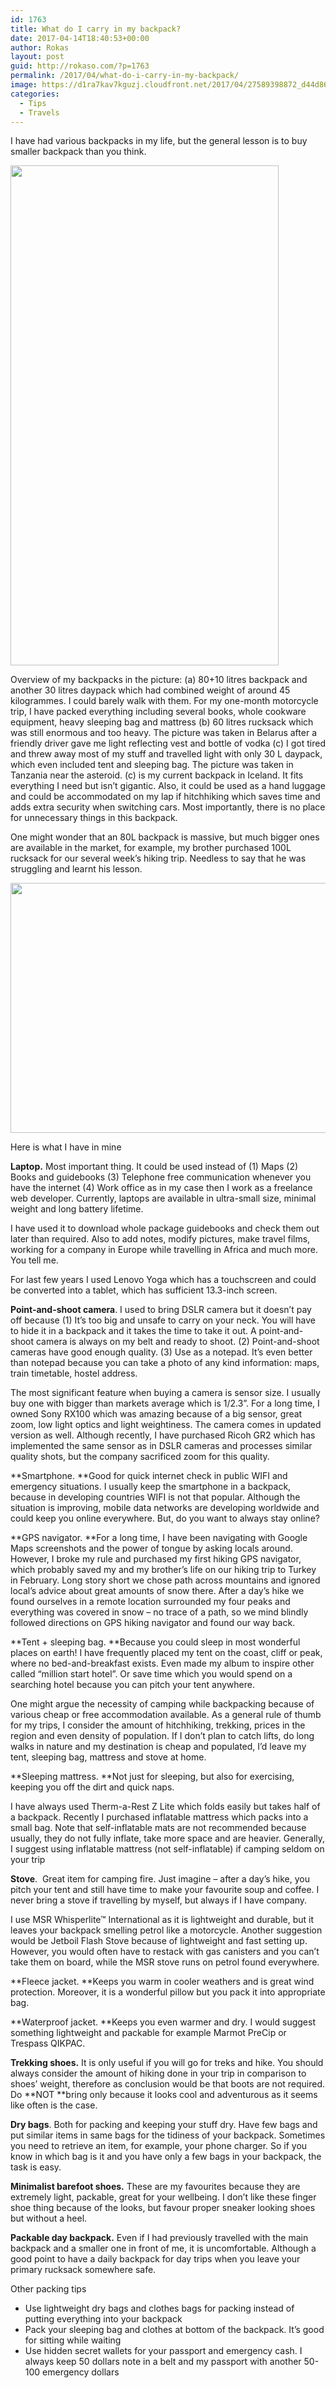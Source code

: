 ```yaml
---
id: 1763
title: What do I carry in my backpack?
date: 2017-04-14T18:40:53+00:00
author: Rokas
layout: post
guid: http://rokaso.com/?p=1763
permalink: /2017/04/what-do-i-carry-in-my-backpack/
image: https://d1ra7kav7kguzj.cloudfront.net/2017/04/27589398872_d44d8630cf_k-1-1.jpg
categories:
  - Tips
  - Travels
---
```

I have had various backpacks in my life, but the general lesson is to buy smaller backpack than you think.

[<img class="alignnone wp-image-1764 size-large" src="https://d1ra7kav7kguzj.cloudfront.net/2017/04/backpack-429x800.jpg" alt="" width="429" height="800" srcset="https://d1ra7kav7kguzj.cloudfront.net/2017/04/backpack-429x800.jpg 429w, https://d1ra7kav7kguzj.cloudfront.net/2017/04/backpack-375x700.jpg 375w, https://d1ra7kav7kguzj.cloudfront.net/2017/04/backpack-768x1434.jpg 768w, https://d1ra7kav7kguzj.cloudfront.net/2017/04/backpack-536x1000.jpg 536w, https://d1ra7kav7kguzj.cloudfront.net/2017/04/backpack-370x691.jpg 370w, https://d1ra7kav7kguzj.cloudfront.net/2017/04/backpack-1040x1942.jpg 1040w, https://d1ra7kav7kguzj.cloudfront.net/2017/04/backpack-214x400.jpg 214w" sizes="(max-width: 429px) 100vw, 429px" />](https://d1ra7kav7kguzj.cloudfront.net/2017/04/backpack.jpg)

Overview of my backpacks in the picture: (a) 80+10 litres backpack and another 30 litres daypack which had combined weight of around 45 kilogrammes. I could barely walk with them. For my one-month motorcycle trip, I have packed everything including several books, whole cookware equipment, heavy sleeping bag and mattress (b) 60 litres rucksack which was still enormous and too heavy. The picture was taken in Belarus after a friendly driver gave me light reflecting vest and bottle of vodka (c) I got tired and threw away most of my stuff and travelled light with only 30 L daypack, which even included tent and sleeping bag. The picture was taken in Tanzania near the asteroid. (c) is my current backpack in Iceland. It fits everything I need but isn&#8217;t gigantic. Also, it could be used as a hand luggage and could be accommodated on my lap if hitchhiking which saves time and adds extra security when switching cars. Most importantly, there is no place for unnecessary things in this backpack.

One might wonder that an 80L backpack is massive, but much bigger ones are available in the market, for example, my brother purchased 100L rucksack for our several week&#8217;s hiking trip. Needless to say that he was struggling and learnt his lesson.

[<img class="alignnone size-medium wp-image-1765" src="https://d1ra7kav7kguzj.cloudfront.net/2017/04/16385505132_a1719905e1_o-Copy-600x400.jpg" alt="" width="600" height="400" srcset="https://d1ra7kav7kguzj.cloudfront.net/2017/04/16385505132_a1719905e1_o-Copy-600x400.jpg 600w, https://d1ra7kav7kguzj.cloudfront.net/2017/04/16385505132_a1719905e1_o-Copy-800x533.jpg 800w, https://d1ra7kav7kguzj.cloudfront.net/2017/04/16385505132_a1719905e1_o-Copy-768x512.jpg 768w, https://d1ra7kav7kguzj.cloudfront.net/2017/04/16385505132_a1719905e1_o-Copy-1200x800.jpg 1200w, https://d1ra7kav7kguzj.cloudfront.net/2017/04/16385505132_a1719905e1_o-Copy-370x247.jpg 370w, https://d1ra7kav7kguzj.cloudfront.net/2017/04/16385505132_a1719905e1_o-Copy-1040x693.jpg 1040w" sizes="(max-width: 600px) 100vw, 600px" />](https://d1ra7kav7kguzj.cloudfront.net/2017/04/16385505132_a1719905e1_o-Copy.jpg)

Here is what I have in mine

**Laptop.** Most important thing. It could be used instead of (1) Maps (2) Books and guidebooks (3) Telephone free communication whenever you have the internet (4) Work office as in my case then I work as a freelance web developer. Currently, laptops are available in ultra-small size, minimal weight and long battery lifetime.

I have used it to download whole package guidebooks and check them out later than required. Also to add notes, modify pictures, make travel films, working for a company in Europe while travelling in Africa and much more. You tell me.

For last few years I used Lenovo Yoga which has a touchscreen and could be converted into a tablet, which has sufficient 13.3-inch screen.

**Point-and-shoot camera**. I used to bring DSLR camera but it doesn&#8217;t pay off because (1) It&#8217;s too big and unsafe to carry on your neck. You will have to hide it in a backpack and it takes the time to take it out. A point-and-shoot camera is always on my belt and ready to shoot. (2) Point-and-shoot cameras have good enough quality. (3) Use as a notepad. It&#8217;s even better than notepad because you can take a photo of any kind information: maps, train timetable, hostel address.

The most significant feature when buying a camera is sensor size. I usually buy one with bigger than markets average which is 1/2.3”. For a long time, I owned Sony RX100 which was amazing because of a big sensor, great zoom, low light optics and light weightiness. The camera comes in updated version as well. Although recently, I have purchased Ricoh GR2 which has implemented the same sensor as in DSLR cameras and processes similar quality shots, but the company sacrificed zoom for this quality.

**Smartphone. **Good for quick internet check in public WIFI and emergency situations. I usually keep the smartphone in a backpack, because in developing countries WIFI is not that popular. Although the situation is improving, mobile data networks are developing worldwide and could keep you online everywhere. But, do you want to always stay online?

**GPS navigator. **For a long time, I have been navigating with Google Maps screenshots and the power of tongue by asking locals around. However, I broke my rule and purchased my first hiking GPS navigator, which probably saved my and my brother&#8217;s life on our hiking trip to Turkey in February. Long story short we chose path across mountains and ignored local’s advice about great amounts of snow there. After a day’s hike we found ourselves in a remote location surrounded my four peaks and everything was covered in snow – no trace of a path, so we mind blindly followed directions on GPS hiking navigator and found our way back.

**Tent + sleeping bag. **Because you could sleep in most wonderful places on earth! I have frequently placed my tent on the coast, cliff or peak, where no bed-and-breakfast exists. Even made my album to inspire other called “million start hotel”. Or save time which you would spend on a searching hotel because you can pitch your tent anywhere.

One might argue the necessity of camping while backpacking because of various cheap or free accommodation available. As a general rule of thumb for my trips, I consider the amount of hitchhiking, trekking, prices in the region and even density of population. If I don’t plan to catch lifts, do long walks in nature and my destination is cheap and populated, I’d leave my tent, sleeping bag, mattress and stove at home.

**Sleeping mattress. **Not just for sleeping, but also for exercising, keeping you off the dirt and quick naps.

I have always used Therm-a-Rest Z Lite which folds easily but takes half of a backpack. Recently I purchased inflatable mattress which packs into a small bag. Note that self-inflatable mats are not recommended because usually, they do not fully inflate, take more space and are heavier. Generally, I suggest using inflatable mattress (not self-inflatable) if camping seldom on your trip

**Stove**.  Great item for camping fire. Just imagine – after a day’s hike, you pitch your tent and still have time to make your favourite soup and coffee. I never bring a stove if travelling by myself, but always if I have company.

I use MSR Whisperlite™ International as it is lightweight and durable, but it leaves your backpack smelling petrol like a motorcycle. Another suggestion would be Jetboil Flash Stove because of lightweight and fast setting up. However, you would often have to restack with gas canisters and you can’t take them on board, while the MSR stove runs on petrol found everywhere.

**Fleece jacket. **Keeps you warm in cooler weathers and is great wind protection. Moreover, it is a wonderful pillow but you pack it into appropriate bag.

**Waterproof jacket. **Keeps you even warmer and dry. I would suggest something lightweight and packable for example Marmot PreCip or Trespass QIKPAC.

**Trekking shoes.** It is only useful if you will go for treks and hike. You should always consider the amount of hiking done in your trip in comparison to shoes’ weight, therefore as conclusion would be that boots are not required. Do **NOT **bring only because it looks cool and adventurous as it seems like often is the case.

**Dry bags**. Both for packing and keeping your stuff dry. Have few bags and put similar items in same bags for the tidiness of your backpack. Sometimes you need to retrieve an item, for example, your phone charger. So if you know in which bag is it and you have only a few bags in your backpack, the task is easy.

**Minimalist barefoot shoes.** These are my favourites because they are extremely light, packable, great for your wellbeing. I don’t like these finger shoe thing because of the looks, but favour proper sneaker looking shoes but without a heel.

**Packable day backpack.** Even if I had previously travelled with the main backpack and a smaller one in front of me, it is uncomfortable. Although a good point to have a daily backpack for day trips when you leave your primary rucksack somewhere safe.

Other packing tips

  * Use lightweight dry bags and clothes bags for packing instead of putting everything into your backpack
  * Pack your sleeping bag and clothes at bottom of the backpack. It’s good for sitting while waiting
  * Use hidden secret wallets for your passport and emergency cash. I always keep 50 dollars note in a belt and my passport with another 50-100 emergency dollars

<a href="#_ftnref1" name="_ftn1"></a>
